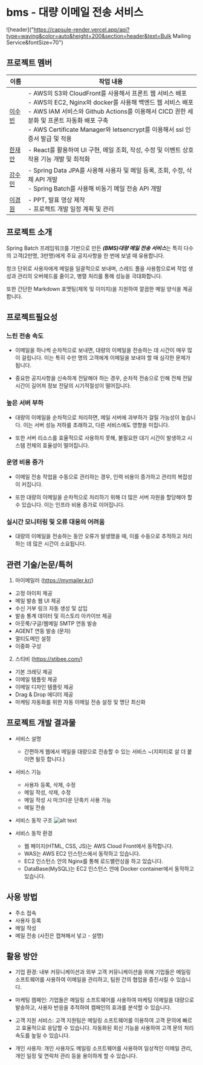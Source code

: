 # bms - 대량 이메일 전송 서비스 
![header]("https://capsule-render.vercel.app/api?type=waving&color=auto&height=200&section=header&text=Bulk Mailing Service&fontSize=70")

## 프로젝트 멤버

| 이름   | 작업 내용 |
|--------|-------------------------------------------------------------------------------------------------------------------------------------|
| [이수빈](https://github.com/02ggang9) | - AWS의 S3와 CloudFront를 사용해서 프론트 웹 서비스 배포<br>- AWS의 EC2, Nginx와 docker를 사용해 백엔드 웹 서비스 배포<br>- AWS IAM 서비스와 Github Actions를 이용해서 CICD 권한 세분화 및 프론트 자동화 배포 구축<br>- AWS Certificate Manager와 letsencrypt를 이용해서 ssl 인증서 발급 및 적용 |
| [한재안](https://github.com/JaeanHan) | - React를 활용하여 UI 구현, 메일 조회, 작성, 수정 및 이벤트 상호작용 기능 개발 및 최적화 |
| [강수민](https://github.com/wvssm) | - Spring Data JPA를 사용해 사용자 및 메일 등록, 조회, 수정, 삭제 API 개발<br>- Spring Batch를 사용해 비동기 메일 전송 API 개발  |
| [이경원](https://github.com/kyeongwon2) | - PPT, 발표 영상 제작<br>- 프로젝트 개발 일정 계획 및 관리 |


## 프로젝트 소개 
Spring Batch 프레임워크를 기반으로 만든 ***(BMS)대량 메일 전송 서비스***는 특히 다수의 고객(2만명, 3만명)에게 주요 공지사항을 한 번에 보낼 때 유용합니다.

청크 단위로 사용자에게 메일을 일괄적으로 보내며, 스레드 풀을 사용함으로써 작업 생성과 관리의 오버헤드를 줄이고, 병렬 처리를 통해 성능을 극대화합니다.

또한 간단한 Markdown 포맷팅(제목 및 이미지)을 지원하여 깔끔한 메일 양식을 제공합니다.

## 프로젝트필요성 
### 느린 전송 속도
- 이메일을 하나씩 순차적으로 보내면, 대량의 이메일을 전송하는 데 시간이 매우 많이 걸립니다. 이는 특히 수만 명의 고객에게 이메일을 보내야 할 때 심각한 문제가 됩니다.
  
- 중요한 공지사항을 신속하게 전달해야 하는 경우, 순차적 전송으로 인해 전체 전달 시간이 길어져 정보 전달의 시기적절성이 떨어집니다.

### 높은 서버 부하
- 대량의 이메일을 순차적으로 처리하면, 메일 서버에 과부하가 걸릴 가능성이 높습니다. 이는 서버 성능 저하를 초래하고, 다른 서비스에도 영향을 미칩니다.

- 또한 서버 리소스를 효율적으로 사용하지 못해, 불필요한 대기 시간이 발생하고 시스템 전체의 효율성이 떨어집니다.

### 운영 비용 증가
- 이메일 전송 작업을 수동으로 관리하는 경우, 인력 비용이 증가하고 관리의 복잡성이 커집니다.
  
- 또한 대량의 이메일을 순차적으로 처리하기 위해 더 많은 서버 자원을 할당해야 할 수 있습니다. 이는 인프라 비용 증가로 이어집니다.
  
### 실시간 모니터링 및 오류 대응의 어려움
- 대량의 이메일을 전송하는 동안 오류가 발생했을 때, 이를 수동으로 추적하고 처리하는 데 많은 시간이 소요됩니다.


## 관련 기술/논문/특허
1.	마이메일러 (https://mymailer.kr/)
- 고정 아이피 제공
- 메일 발송 웹 UI 제공
- 수신 거부 링크 자동 생성 및 삽입
- 발송 통계 데이터 및 히스토리 아카이브 제공
- 아웃룩/구글/웹메일 SMTP 연동 발송
- AGENT 연동 발송 (문자)
- 멀티도메인 설정
- 이중화 구성

2.	스티비 (https://stibee.com/)
- 기본 크레딧 제공
- 이메일 템플릿 제공
- 이메일 디자인 템플릿 제공
- Drag & Drop 에디터 제공
- 마케팅 자동화를 위한 자동 이메일 전송 설정 및 명단 최신화

## 프로젝트 개발 결과물

- 서비스 설명
  - 간편하게 웹에서 메일을 대량으로 전송할 수 있는 서비스 ~(지피티로 살 더 붙이면 될듯 합니다.)

- 서비스 기능
  - 사용자 등록, 삭제, 수정
  - 메일 작성, 삭제, 수정
  - 메일 작성 시 마크다운 단축키 사용 가능
  - 메일 전송

- 서비스 동작 구조
    ![alt text](image.png)

- 서비스 동작 환경
  - 웹 페이지(HTML, CSS, JS)는 AWS Cloud Front에서 동작합니다.
  - WAS는 AWS EC2 인스턴스에서 동작하고 있습니다.
  - EC2 인스턴스 안의 Nginx를 통해 로드밸런싱을 하고 있습니다.
  - DataBase(MySQL)는 EC2 인스턴스 안에 Docker container에서 동작하고 있습니다.


## 사용 방법
- 주소 접속
- 사용자 등록
- 메일 작성
- 메일 전송 (사진은 캡쳐해서 넣고 - 설명)

## 활용 방안 
- 기업 환경: 내부 커뮤니케이션과 외부 고객 커뮤니케이션을 위해 기업들은 메일링 소프트웨어를 사용하여 이메일을 관리하고, 팀원 간의 협업을 증진시킬 수 있습니다.
  
- 마케팅 캠페인: 기업들은 메일링 소프트웨어를 사용하여 마케팅 이메일을 대량으로 발송하고, 사용자 반응을 추적하여 캠페인의 효과를 분석할 수 있습니다.
  
- 고객 지원 서비스: 고객 지원팀은 메일링 소프트웨어를 이용하여 고객 문의에 빠르고 효율적으로 응답할 수 있습니다. 자동화된 회신 기능을 사용하여 고객 문의 처리 속도를 높일 수 있습니다.
  
- 개인 사용자: 개인 사용자도 메일링 소프트웨어를 사용하여 일상적인 이메일 관리, 개인 일정 및 연락처 관리 등을 용이하게 할 수 있습니다.